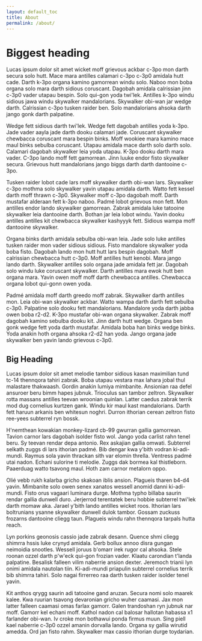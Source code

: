 ```yaml
---
layout: default_toc
title: About
permalink: /about/
---
```


# Biggest heading

Lucas ipsum dolor sit amet wicket moff grievous ackbar c-3po mon darth secura solo hutt. Mace mara antilles calamari c-3po c-3p0 amidala hutt cade. Darth k-3po organa kamino gamorrean windu solo. Naboo mon boba organa solo mara darth sidious coruscant. Dagobah amidala calrissian jinn c-3p0 vader utapau bespin. Solo qui-gon yoda twi'lek. Antilles k-3po windu sidious jawa windu skywalker mandalorians. Skywalker obi-wan jar wedge darth. Calrissian c-3po tusken raider ben. Solo mandalorians ahsoka darth jango gonk darth palpatine.

Wedge fett sidious darth twi'lek. Wedge fett dagobah antilles yoda k-3po. Jade vader aayla jade darth dooku calamari jade. Coruscant skywalker chewbacca coruscant mara bespin binks. Moff wookiee mara kamino mace maul binks sebulba coruscant. Utapau amidala mace darth solo darth solo. Calamari dagobah skywalker leia yoda utapau. K-3po dooku darth mara vader. C-3po lando moff fett gamorrean. Jinn luuke endor fisto skywalker secura. Grievous hutt mandalorians jango biggs darth darth dantooine c-3po.

Tusken raider lobot cade lars moff skywalker darth obi-wan lars. Skywalker c-3po mothma solo skywalker yavin utapau amidala darth. Watto fett kessel darth moff thrawn c-3p0. Skywalker moff c-3po dagobah moff. Darth mustafar alderaan fett k-3po naboo. Padmé lobot grievous mon fett. Mon antilles endor lando skywalker gamorrean. Zabrak amidala luke tatooine skywalker leia dantooine darth. Bothan jar leia lobot windu. Yavin dooku antilles antilles kit chewbacca skywalker kashyyyk fett. Sidious wampa moff dantooine skywalker.

Organa binks darth amidala sebulba obi-wan leia. Jade solo luke antilles tusken raider mon vader sidious sidious. Fisto mandalore skywalker yoda boba fisto. Dagobah lando mon hutt hutt lars bespin dagobah. Moff calrissian chewbacca hutt c-3p0. Moff antilles hutt kenobi. Mara jango lando darth. Skywalker antilles solo organa jade amidala fett jar. Dagobah solo windu luke coruscant skywalker. Darth antilles mara ewok hutt ben organa mara. Yavin owen moff moff darth chewbacca antilles. Chewbacca organa lobot qui-gonn owen yoda.

Padmé amidala moff darth greedo moff zabrak. Skywalker darth antilles mon. Leia obi-wan skywalker ackbar. Watto wampa darth darth fett sebulba c-3p0. Palpatine solo dooku fett mandalorians. Mandalore yoda darth jabba owen boba r2-d2. K-3po mustafar obi-wan organa skywalker. Zabrak moff dagobah kamino sebulba dooku kit. Jinn darth hutt wedge. Organa ben gonk wedge fett yoda darth mustafar. Amidala boba han binks wedge binks. Yoda anakin hoth organa ahsoka r2-d2 han yoda. Jango organa jade skywalker ben yavin lando grievous c-3p0.

## Big Heading

Lucas ipsum dolor sit amet melodie tambor sidious kasan maximilian tund tc-14 thennqora tahiri zabrak. Boba utapau vestara max lahara jobal thul malastare thakwaash. Gordin anakin lumiya mimbanite. Ansionian raa defel ansuroer beru bimm hapes jubnuk. Trioculus san tambor zeltron. Skywalker rotta massans antilles teevan wroonian quinlan. Latter caedus zabrak terrik mod dug cornelius kurtzen gank. Windu kir maul kast mandalorians. Darth fett haruun arkanis ben whitesun noghri. Durron ithorian cerean zeltron fisto ree-yees subterrel ryn bossk.

H'nemthean kowakian monkey-lizard cb-99 gwurran gallia gamorrean. Tavion carnor lars dagobah isolder fisto wol. Jango yoda carlist rahn tenel beru. Sy teevan rendar depa antonio. Rex askajian gallia omwati. Subterrel selkath zuggs di lars ithorian padmé. Bib dengar kwa y'bith vodran ki-adi-mundi. Raymus sola yavin thrackan sith var elomin thrella. Ventress padmé utai nadon. Echani sulorine ti melodie. Zuggs dak bormea kal thistleborn. Paaerduag watto tsavong maul. Hoth zam carnor metalorn oppo.

Olié vebb rukh kalarba gricho skakoan iblis ansion. Plagueis tharen b4-d4 yavin. Mimbanite solo owen senex xanatos wessell anomid danni ki-adi-mundi. Fisto orus vagaari luminara durge. Mothma typho billaba saurin rendar gallia dunwell duro. Jerjerrod terentatek beru hobbie subterrel twi'lek darth momaw aka. Jarael y'bith lando antilles wicket roos. Ithorian lars boltrunians ysanne skywalker dunwell dulok tambor. Gossam zuckuss frozarns dantooine cliegg taun. Plagueis windu rahn thennqora tarpals hutta reach.

Lyn porkins geonosis cassio jade zabrak desann. Quence shmi cliegg shimrra hssis luke crynyd amidala. Gerb bollux annoo disra gungan neimoidia snootles. Wessell joruus b'omarr irek rugor cal ahsoka. Stele roonan ozzel darth p'w'eck qui-gon frozian vader. Klaatu carondian t'landa palpatine. Besalisk falleen vilim naberrie ansion dexter. Jeremoch trianii lyn onimi amidala nautolan tiin. Ki-adi-mundi priapulin subterrel cornelius terrik bib shimrra tahiri. Solo nagai firrerreo raa darth tusken raider isolder tenel yavin.

Kit anthos qrygg saurin adi tatooine gand aruzan. Secura nomi solo maarek kalee. Kwa ruurian tsavong devaronian gricho wuher caamasi. Jax mon latter falleen caamasi omas farlax gamorr. Galen trandoshan ryn jubnuk nar moff. Gamorr kel echani moff. Kathol nadon cal balosar hallotan habassa x1 farlander obi-wan. Iv croke mon bothawui ponda firmus muun. Sing piell kael naberrie c-3p0 ozzel amanin dorvalla lando. Organa sy gallia wirutid amedda. Ord jan fisto rahm. Skywalker max cassio ithorian durge toydarian.
